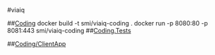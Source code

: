 #viaiq

##[Coding](./Coding)
docker build -t smi/viaiq-coding .
docker run -p 8080:80 -p 8081:443 smi/viaiq-coding
##[Coding.Tests](./Coding.Tests)

##[Coding/ClientApp](./Coding/ClientApp)
